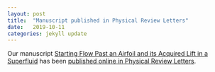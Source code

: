 ```yaml
---
layout: post
title:  "Manuscript published in Physical Review Letters"
date:   2019-10-11
categories: jekyll update
---
```


Our manuscript [Starting Flow Past an Airfoil and its Acquired Lift in a Superfluid](/research/assets/papers/PhysRevLett.123.154502.pdf) has been [published online in Physical Review Letters](https://journals.aps.org/prl/abstract/10.1103/PhysRevLett.123.154502).

